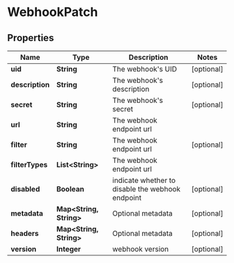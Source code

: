 

# WebhookPatch


## Properties

Name | Type | Description | Notes
------------ | ------------- | ------------- | -------------
**uid** | **String** | The webhook&#39;s UID |  [optional]
**description** | **String** | The webhook&#39;s description |  [optional]
**secret** | **String** | The webhook&#39;s secret |  [optional]
**url** | **String** | The webhook endpoint url | 
**filter** | **String** | The webhook endpoint url |  [optional]
**filterTypes** | **List&lt;String&gt;** | The webhook endpoint url | 
**disabled** | **Boolean** | indicate whether to disable the webhook endpoint |  [optional]
**metadata** | **Map&lt;String, String&gt;** | Optional metadata |  [optional]
**headers** | **Map&lt;String, String&gt;** | Optional metadata |  [optional]
**version** | **Integer** | webhook version |  [optional]



